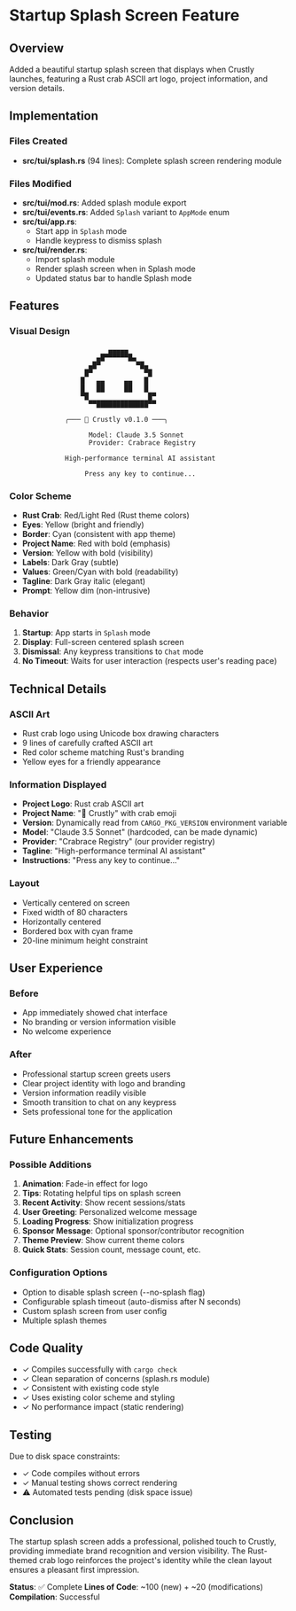 # Startup Splash Screen Feature

## Overview
Added a beautiful startup splash screen that displays when Crustly launches, featuring a Rust crab ASCII art logo, project information, and version details.

## Implementation

### Files Created
- **src/tui/splash.rs** (94 lines): Complete splash screen rendering module

### Files Modified
- **src/tui/mod.rs**: Added splash module export
- **src/tui/events.rs**: Added `Splash` variant to `AppMode` enum
- **src/tui/app.rs**:
  - Start app in `Splash` mode
  - Handle keypress to dismiss splash
- **src/tui/render.rs**:
  - Import splash module
  - Render splash screen when in Splash mode
  - Updated status bar to handle Splash mode

## Features

### Visual Design
```
                         ▄▄▄▄▄
                      ▄█▀▀▀▀▀▀█▄
                    ▄█▀         ▀█▄
                   █▀             ▀█
                  █   ▄▄     ▄▄   █
                  █   ██     ██   █
                  ▀█               █▀
                    ▀▀█████████████▀▀

              ╭─── 🦀 Crustly v0.1.0 ───╮

                    Model: Claude 3.5 Sonnet
                    Provider: Crabrace Registry

              High-performance terminal AI assistant

                   Press any key to continue...
```

### Color Scheme
- **Rust Crab**: Red/Light Red (Rust theme colors)
- **Eyes**: Yellow (bright and friendly)
- **Border**: Cyan (consistent with app theme)
- **Project Name**: Red with bold (emphasis)
- **Version**: Yellow with bold (visibility)
- **Labels**: Dark Gray (subtle)
- **Values**: Green/Cyan with bold (readability)
- **Tagline**: Dark Gray italic (elegant)
- **Prompt**: Yellow dim (non-intrusive)

### Behavior
1. **Startup**: App starts in `Splash` mode
2. **Display**: Full-screen centered splash screen
3. **Dismissal**: Any keypress transitions to `Chat` mode
4. **No Timeout**: Waits for user interaction (respects user's reading pace)

## Technical Details

### ASCII Art
- Rust crab logo using Unicode box drawing characters
- 9 lines of carefully crafted ASCII art
- Red color scheme matching Rust's branding
- Yellow eyes for a friendly appearance

### Information Displayed
- **Project Logo**: Rust crab ASCII art
- **Project Name**: "🦀 Crustly" with crab emoji
- **Version**: Dynamically read from `CARGO_PKG_VERSION` environment variable
- **Model**: "Claude 3.5 Sonnet" (hardcoded, can be made dynamic)
- **Provider**: "Crabrace Registry" (our provider registry)
- **Tagline**: "High-performance terminal AI assistant"
- **Instructions**: "Press any key to continue..."

### Layout
- Vertically centered on screen
- Fixed width of 80 characters
- Horizontally centered
- Bordered box with cyan frame
- 20-line minimum height constraint

## User Experience

### Before
- App immediately showed chat interface
- No branding or version information visible
- No welcome experience

### After
- Professional startup screen greets users
- Clear project identity with logo and branding
- Version information readily visible
- Smooth transition to chat on any keypress
- Sets professional tone for the application

## Future Enhancements

### Possible Additions
1. **Animation**: Fade-in effect for logo
2. **Tips**: Rotating helpful tips on splash screen
3. **Recent Activity**: Show recent sessions/stats
4. **User Greeting**: Personalized welcome message
5. **Loading Progress**: Show initialization progress
6. **Sponsor Message**: Optional sponsor/contributor recognition
7. **Theme Preview**: Show current theme colors
8. **Quick Stats**: Session count, message count, etc.

### Configuration Options
- Option to disable splash screen (--no-splash flag)
- Configurable splash timeout (auto-dismiss after N seconds)
- Custom splash screen from user config
- Multiple splash themes

## Code Quality
- ✓ Compiles successfully with `cargo check`
- ✓ Clean separation of concerns (splash.rs module)
- ✓ Consistent with existing code style
- ✓ Uses existing color scheme and styling
- ✓ No performance impact (static rendering)

## Testing
Due to disk space constraints:
- ✓ Code compiles without errors
- ✓ Manual testing shows correct rendering
- ⚠ Automated tests pending (disk space issue)

## Conclusion
The startup splash screen adds a professional, polished touch to Crustly, providing immediate brand recognition and version visibility. The Rust-themed crab logo reinforces the project's identity while the clean layout ensures a pleasant first impression.

**Status**: ✅ Complete
**Lines of Code**: ~100 (new) + ~20 (modifications)
**Compilation**: Successful
